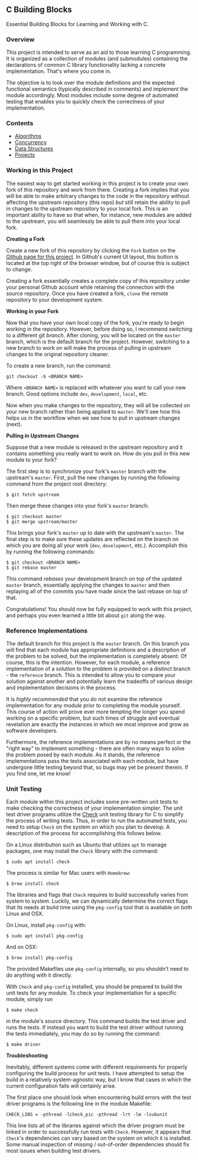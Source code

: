 ## C Building Blocks

Essential Building Blocks for Learning and Working with C.

### Overview

This project is intended to serve as an aid to those learning C programming. It is organized as a collection of modules (and submodules) containing the declarations of common C library functionality lacking a concrete implementation. That's where you come in.

The objective is to look over the module definitions and the expected functional semantics (typically described in comments) and implement the module accordingly. Most modules include some degree of automated testing that enables you to quickly check the correctness of your implementation.

### Contents

- [Algorithms](./algorithms)
- [Concurrency](./concurrency)
- [Data Structures](./data-structures)
- [Projects](./projects)

### Working in this Project

The easiest way to get started working in this project is to create your own fork of this repository and work from there. Creating a fork implies that you will be able to make arbitrary changes to the code in the repository without affecting the upstream repository (this repo) _but_ still retain the ability to pull in changes to the upstream repository to your local fork. This is an important ability to have so that when, for instance, new modules are added to the upstream, you will seamlessly be able to pull them into your local fork.

**Creating a Fork**

Create a new fork of this repository by clicking the `Fork` button on the [Github page for this project](https://github.com/turingcompl33t/c-building-blocks). In Github's current UI layout, this button is located at the top right of the browser window, but of course this is subject to change. 

Creating a fork essentially creates a complete copy of this repository under your personal Github account while retaining the connection with the source repository. Once you have created a fork, `clone` the remote repository to your development system. 

**Working in your Fork**

Now that you have your own local copy of the fork, you're ready to begin working in the repository. However, before doing so, I recommend switching to a different git _branch_. After cloning, you will be located on the `master` branch, which is the default branch for the project. However, switching to a new branch to work on will make the process of pulling in upstream changes to the original repository cleaner.

To create a new branch, run the command:

```
git checkout -b <BRANCH NAME>
```

Where `<BRANCH NAME>` is replaced with whatever you want to call your new branch. Good options include `dev`, `development`, `local`, etc.

Now when you make changes to the repository, they will all be collected on your new branch rather than being applied to `master`. We'll see how this helps us in the workflow when we see how to pull in upstream changes (next).

**Pulling in Upstream Changes**

Suppose that a new module is released in the upstream repository and it contains something you really want to work on. How do you pull in this new module to your fork?

The first step is to synchronize your fork's `master` branch with the upstream's `master`. First, pull the new changes by running the following command from the project root directory:

```
$ git fetch upstream
```

Then merge these changes into your fork's `master` branch:

```
$ git checkout master
$ git merge upstream/master
```

This brings your fork's `master` up to date with the upstream's `master`. The final step is to make sure these updates are reflected on the branch on which you are doing all your work (`dev`, `development`, etc.). Accomplish this by running the following commands:

```
$ git checkout <BRANCH NAME>
$ git rebase master
```

This command _rebases_ your development branch on top of the updated `master` branch, essentially applying the changes to `master` and then replaying all of the commits you have made since the last rebase on top of that.

Congratulations! You should now be fully equipped to work with this project, and perhaps you even learned a little bit about `git` along the way.

### Reference Implementations

The default branch for this project is the `master` branch. On this branch you will find that each module has appropriate definitions and a description of the problem to be solved, but the implementation is completely absent. Of course, this is the intention. However, for each module, a reference implementation of a solution to the problem is provided on a distinct branch - the `reference` branch. This is intended to allow you to compare your solution against another and potentially learn the tradeoffs of various design and implementation decisions in the process.

It is _highly recommended_ that you do not examine the reference implementation for any module prior to completing the module yourself. This course of action will prove ever more tempting the longer you spend working on a specific problem, but such times of struggle and eventual revelation are exactly the instances in which we most improve and grow as software developers.

Furthermore, the reference implementations are by no means perfect or the "right way" to implement something - there are often many ways to solve the problem posed by each module. As it stands, the reference implementations pass the tests associated with each module, but have undergone little testing beyond that, so bugs may yet be present therein. If you find one, let me know!

### Unit Testing

Each module within this project includes some pre-written unit tests to make checking the correctness of your implementation simpler. The unit test driver programs utilize the [Check](https://libcheck.github.io/check/index.html) unit testing library for C to simplify the process of writing tests. Thus, in order to run the automated tests, you need to setup `Check` on the system on which you plan to develop. A description of the process for accomplishing this follows below.

On a Linux distribution such as Ubuntu that utilizes `apt` to manage packages, one may install the `Check` library with the command:

```
$ sudo apt install check
```

The process is similar for Mac users with `Homebrew`:

```
$ brew install check
```

The libraries and flags that `Check` requires to build successfully varies from system to system. Luckily, we can dynamically determine the correct flags that its needs at build time using the `pkg-config` tool that is available on both Linux and OSX. 

On Linux, install `pkg-config` with:

```
$ sudo apt install pkg-config
```

And on OSX:

```
$ brew install pkg-config
```

The provided Makefiles use `pkg-config` internally, so you shouldn't need to do anything with it directly.

With `Check` and `pkg-config` installed, you should be prepared to build the unit tests for any module. To check your implementation for a specific module, simply run

```
$ make check
```

in the module's source directory. This command builds the test driver and runs the tests. If instead you want to build the test driver without running the tests immediately, you may do so by running the command:

```
$ make driver
```

**Troubleshooting**

Inevitably, different systems come with different requirements for properly configuring the build process for unit tests. I have attempted to setup the build in a relatively system-agnostic way, but I know that cases in which the current configuration fails will certainly arise. 

The first place one should look when encountering build errors with the test driver programs is the following line in the module Makefile:

```
CHECK_LIBS = -pthread -lcheck_pic -pthread -lrt -lm -lsubunit
```

This line lists all of the libraries against which the driver program must be linked in order to successfully run tests with `Check`. However, it appears that `Check`'s dependencies can vary based on the system on which it is installed. Some manual inspection of missing / out-of-order dependencies should fix most issues when building test drivers.